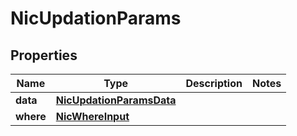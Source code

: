 

# NicUpdationParams


## Properties

Name | Type | Description | Notes
------------ | ------------- | ------------- | -------------
**data** | [**NicUpdationParamsData**](NicUpdationParamsData.md) |  | 
**where** | [**NicWhereInput**](NicWhereInput.md) |  | 



